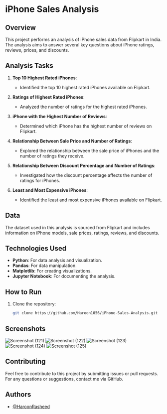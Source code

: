 # iPhone Sales Analysis

## Overview

This project performs an analysis of iPhone sales data from Flipkart in India. The analysis aims to answer several key questions about iPhone ratings, reviews, prices, and discounts. 

## Analysis Tasks

1. **Top 10 Highest Rated iPhones**:
   - Identified the top 10 highest rated iPhones available on Flipkart.

2. **Ratings of Highest Rated iPhones**:
   - Analyzed the number of ratings for the highest rated iPhones.

3. **iPhone with the Highest Number of Reviews**:
   - Determined which iPhone has the highest number of reviews on Flipkart.

4. **Relationship Between Sale Price and Number of Ratings**:
   - Explored the relationship between the sale price of iPhones and the number of ratings they receive.

5. **Relationship Between Discount Percentage and Number of Ratings**:
   - Investigated how the discount percentage affects the number of ratings for iPhones.

6. **Least and Most Expensive iPhones**:
   - Identified the least and most expensive iPhones available on Flipkart.

## Data

The dataset used in this analysis is sourced from Flipkart and includes information on iPhone models, sale prices, ratings, reviews, and discounts.

## Technologies Used

- **Python**: For data analysis and visualization.
- **Pandas**: For data manipulation.
- **Matplotlib**: For creating visualizations.
- **Jupyter Notebook**: For documenting the analysis.

## How to Run

1. Clone the repository:
   ```bash
   git clone https://github.com/Haroon1056/iPhone-Sales-Analysis.git


## Screenshots
![Screenshot (121)](https://github.com/user-attachments/assets/a8af20a0-8fd6-479f-a655-6ffeb89a088c)
![Screenshot (122)](https://github.com/user-attachments/assets/66128a6b-09ca-4622-a2e7-20ed332a5cba)
![Screenshot (123)](https://github.com/user-attachments/assets/b8242092-3ca3-4596-86c1-3bc876912ab2)
![Screenshot (124)](https://github.com/user-attachments/assets/7a8b13c3-59a7-4372-af21-bd525a881e03)
![Screenshot (125)](https://github.com/user-attachments/assets/8bd76a5b-ab4f-48c6-9f2a-44ff0d484b21)


## Contributing
Feel free to contribute to this project by submitting issues or pull requests. For any questions or suggestions, contact me via GitHub.


## Authors

- [@HaroonRasheed](https://github.com/Haroon1056)
